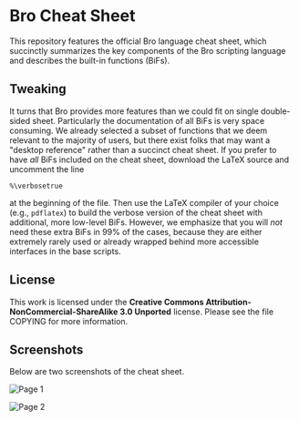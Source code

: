 Bro Cheat Sheet
===============

This repository features the official Bro language cheat sheet, which
succinctly summarizes the key components of the Bro scripting language and
describes the built-in functions (BiFs).

Tweaking
--------
It turns that Bro provides more features than we could fit on single
double-sided sheet. Particularly the documentation of all BiFs is very space
consuming. We already selected a subset of functions that we deem relevant to
the majority of users, but there exist folks that may want a "desktop
reference" rather than a succinct cheat sheet. If you prefer to have *all* BiFs
included on the cheat sheet, download the LaTeX source and uncomment the line

    %\verbosetrue

at the beginning of the file. Then use the LaTeX compiler of your choice (e.g.,
`pdflatex`) to build the verbose version of the cheat sheet with additional,
more low-level BiFs. However, we emphasize that you will *not* need these extra
BiFs in 99% of the cases, because they are either extremely rarely used or
already wrapped behind more accessible interfaces in the base scripts.

License
-------

This work is licensed under the
**Creative Commons Attribution-NonCommercial-ShareAlike 3.0 Unported**
license. Please see the file COPYING for more information.

Screenshots
-----------

Below are two screenshots of the cheat sheet.

![Page 1](https://github.com/broids/cheat-sheet/raw/master/figs/shot-main.png)

![Page 2](https://github.com/broids/cheat-sheet/raw/master/figs/shot-bif.png)
